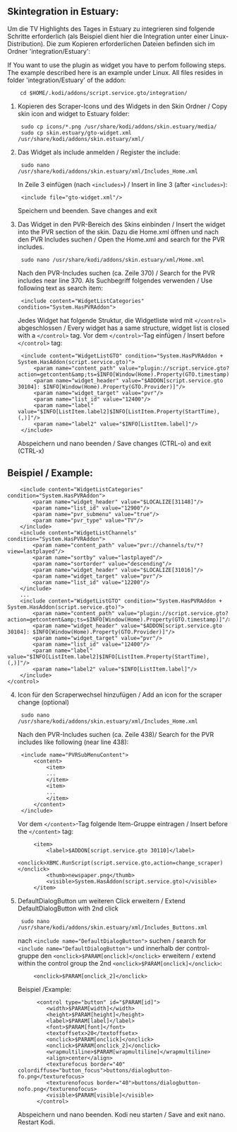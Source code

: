 Skintegration in Estuary:
----------------------------

Um die TV Highlights des Tages in Estuary zu integrieren sind folgende Schritte erforderlich (als Beispiel dient hier die Integration unter einer Linux-Distribution). Die zum Kopieren erforderlichen Dateien befinden sich im Ordner 'integration/Estuary':

If You want to use the plugin as widget you have to perfom following steps. The example described here is an example under Linux. All files resides in folder 'integration/Estuary' of the addon:

        cd $HOME/.kodi/addons/script.service.gto/integration/

1. Kopieren des Scraper-Icons und des Widgets in den Skin Ordner / Copy skin icon and widget to Estuary folder:

        sudo cp icons/*.png /usr/share/kodi/addons/skin.estuary/media/
        sudo cp skin.estuary/gto-widget.xml /usr/share/kodi/addons/skin.estuary/xml/

2. Das Widget als include anmelden / Register the include:

        sudo nano /usr/share/kodi/addons/skin.estuary/xml/Includes_Home.xml
        
   In Zeile 3 einfügen (nach `<includes>`) / Insert in line 3 (after `<includes>`):
   
        <include file="gto-widget.xml"/>

    Speichern und beenden. Save changes and exit
    
3. Das Widget in den PVR-Bereich des Skins einbinden / Insert the widget into the PVR section of the skin.
   Dazu die Home.xml öffnen und nach den PVR Includes suchen / Open the Home.xml and search for the PVR includes.
   
        sudo nano /usr/share/kodi/addons/skin.estuary/xml/Home.xml
        
    Nach den PVR-Includes suchen (ca. Zeile 370) /  Search for the PVR includes near line 370.
    Als Suchbegriff folgendes verwenden / Use following text as search item: 
   
        <include content="WidgetListCategories" condition="System.HasPVRAddon">
            
    Jedes Widget hat folgende Struktur, die Widgetliste wird mit `</control>` abgeschlossen / Every widget has a same structure, widget list is closed with a `</control>` tag.
    Vor dem `</control>`-Tag einfügen / Insert before `</control>` tag:
     
        <include content="WidgetListGTO" condition="System.HasPVRAddon + System.HasAddon(script.service.gto)">
            <param name="content_path" value="plugin://script.service.gto?action=getcontent&amp;ts=$INFO[Window(Home).Property(GTO.timestamp)]"/>
            <param name="widget_header" value="$ADDON[script.service.gto 30104]: $INFO[Window(Home).Property(GTO.Provider)]"/>
            <param name="widget_target" value="pvr"/>
            <param name="list_id" value="12400"/>
            <param name="label" value="$INFO[ListItem.label2]$INFO[ListItem.Property(StartTime), (,)]"/>
            <param name="label2" value="$INFO[ListItem.label]"/>
        </include>
        
    Abspeichern und nano beenden / Save changes (CTRL-o) and exit (CTRL-x)

Beispiel / Example:
-------------------

        <include content="WidgetListCategories" condition="System.HasPVRAddon">
            <param name="widget_header" value="$LOCALIZE[31148]"/>
            <param name="list_id" value="12900"/>
            <param name="pvr_submenu" value="true"/>
            <param name="pvr_type" value="TV"/>
        </include>
        <include content="WidgetListChannels" condition="System.HasPVRAddon">
            <param name="content_path" value="pvr://channels/tv/*?view=lastplayed"/>
            <param name="sortby" value="lastplayed"/>
            <param name="sortorder" value="descending"/>
            <param name="widget_header" value="$LOCALIZE[31016]"/>
            <param name="widget_target" value="pvr"/>
            <param name="list_id" value="12200"/>
        </include>
        ...
        <include content="WidgetListGTO" condition="System.HasPVRAddon + System.HasAddon(script.service.gto)">
            <param name="content_path" value="plugin://script.service.gto?action=getcontent&amp;ts=$INFO[Window(Home).Property(GTO.timestamp)]"/>
            <param name="widget_header" value="$ADDON[script.service.gto 30104]: $INFO[Window(Home).Property(GTO.Provider)]"/>
            <param name="widget_target" value="pvr"/>
            <param name="list_id" value="12400"/>
            <param name="label" value="$INFO[ListItem.label2]$INFO[ListItem.Property(StartTime), (,)]"/>
            <param name="label2" value="$INFO[ListItem.label]"/>
        </include>
    </control>
    
4. Icon für den Scraperwechsel hinzufügen / Add an icon for the scraper change (optional)

        sudo nano /usr/share/kodi/addons/skin.estuary/xml/Includes_Home.xml
        
    Nach den PVR-Includes suchen (ca. Zeile 438)/ Search for the PVR includes like following (near line 438):
    
        <include name="PVRSubMenuContent">
            <content>
                <item>
                ...
                </item>
                <item>
                ...
                </item>
            </content>
        </include>
        
    Vor dem `</content>`-Tag folgende Item-Gruppe eintragen / Insert before the `</content>` tag:
    
			<item>
                <label>$ADDON[script.service.gto 30110]</label>
                <onclick>XBMC.RunScript(script.service.gto,action=change_scraper)</onclick>
                <thumb>newspaper.png</thumb>
                <visible>System.HasAddon(script.service.gto)</visible>
			</item>
			
5. DefaultDialogButton um weiteren Click erweitern / Extend DefaultDialogButton with 2nd click

        sudo nano /usr/share/kodi/addons/skin.estuary/xml/Includes_Buttons.xml
    
    nach `<include name="DefaultDialogButton">` suchen / search for `<include name="DefaultDialogButton">`
    und innerhalb der control-gruppe den `<onclick>$PARAM[onclick]</onclick>` erweitern / extend within the control group the 2nd `<onclick>$PARAM[onclick]</onclick>`:
      
            <onclick>$PARAM[onclick_2]</onclick>
        
     Beispiel /Example:
     
             <control type="button" id="$PARAM[id]">
                <width>$PARAM[width]</width>
                <height>$PARAM[height]</height>
                <label>$PARAM[label]</label>
                <font>$PARAM[font]</font>
                <textoffsetx>20</textoffsetx>
                <onclick>$PARAM[onclick]</onclick>
                <onclick>$PARAM[onclick_2]</onclick>
                <wrapmultiline>$PARAM[wrapmultiline]</wrapmultiline>
                <align>center</align>
                <texturefocus border="40" colordiffuse="button_focus">buttons/dialogbutton-fo.png</texturefocus>
                <texturenofocus border="40">buttons/dialogbutton-nofo.png</texturenofocus>
                <visible>$PARAM[visible]</visible>
             </control>

			
    Abspeichern und nano beenden. Kodi neu starten / Save and exit nano. Restart Kodi.
